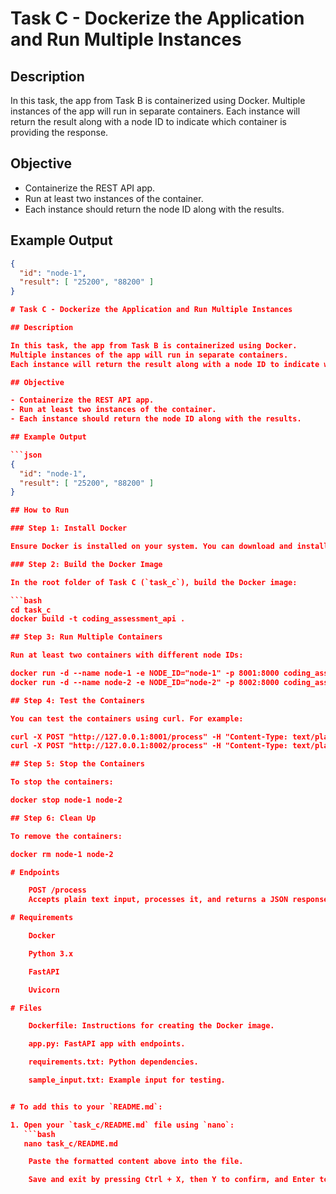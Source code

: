 # Task C - Dockerize the Application and Run Multiple Instances

## Description

In this task, the app from Task B is containerized using Docker. 
Multiple instances of the app will run in separate containers. 
Each instance will return the result along with a node ID to indicate which container is providing the response.

## Objective

- Containerize the REST API app.
- Run at least two instances of the container.
- Each instance should return the node ID along with the results.

## Example Output

```json
{
  "id": "node-1",
  "result": [ "25200", "88200" ]
}

# Task C - Dockerize the Application and Run Multiple Instances

## Description

In this task, the app from Task B is containerized using Docker. 
Multiple instances of the app will run in separate containers. 
Each instance will return the result along with a node ID to indicate which container is providing the response.

## Objective

- Containerize the REST API app.
- Run at least two instances of the container.
- Each instance should return the node ID along with the results.

## Example Output

```json
{
  "id": "node-1",
  "result": [ "25200", "88200" ]
}

## How to Run

### Step 1: Install Docker

Ensure Docker is installed on your system. You can download and install Docker from [here](https://www.docker.com/get-started).

### Step 2: Build the Docker Image

In the root folder of Task C (`task_c`), build the Docker image:

```bash
cd task_c
docker build -t coding_assessment_api .

## Step 3: Run Multiple Containers

Run at least two containers with different node IDs:

docker run -d --name node-1 -e NODE_ID="node-1" -p 8001:8000 coding_assessment_api
docker run -d --name node-2 -e NODE_ID="node-2" -p 8002:8000 coding_assessment_api

## Step 4: Test the Containers

You can test the containers using curl. For example:

curl -X POST "http://127.0.0.1:8001/process" -H "Content-Type: text/plain" --data-binary @sample_input.txt
curl -X POST "http://127.0.0.1:8002/process" -H "Content-Type: text/plain" --data-binary @sample_input.txt

## Step 5: Stop the Containers

To stop the containers:

docker stop node-1 node-2

## Step 6: Clean Up

To remove the containers:

docker rm node-1 node-2

# Endpoints

    POST /process
    Accepts plain text input, processes it, and returns a JSON response with the result and the node ID.

# Requirements

    Docker

    Python 3.x

    FastAPI

    Uvicorn

# Files

    Dockerfile: Instructions for creating the Docker image.

    app.py: FastAPI app with endpoints.

    requirements.txt: Python dependencies.

    sample_input.txt: Example input for testing.


# To add this to your `README.md`:

1. Open your `task_c/README.md` file using `nano`:
   ```bash
   nano task_c/README.md

    Paste the formatted content above into the file.

    Save and exit by pressing Ctrl + X, then Y to confirm, and Enter to save the changes.
